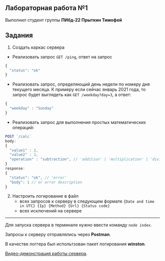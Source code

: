 ## Лабораторная работа №1

Выполнил студент группы **ПИбд-22 Прыткин Тимофей**

## Задания

1. Создать каркас сервера
  - Реализовать запрос `GET /ping`, ответ на запрос
  ```js
  {
    "status": "ok"
  }
  ```
  - Реализовать запрос, определяющий день недели по номеру дня текущего месяца. К примеру если сейчас январь 2021 года, то запрос будет выглядеть как `GET /weekday?day=3`, а ответ:
  ```js
  {
    "weekday" : "Sunday"
  }
  ``` 
  - Реализовать запрос для выполнения простых математических операций:
  ```js
  POST `/calc`
  body:
  {
    "value1" : 2,
    "value2" : 1,
    "operation" : "subtraction", // 'addition' | 'multiplication' | 'division'
  }
  response:
  {
    "status": "ok", // 'error'
    "body": 1 // or error description 
  }
  ```
2. Настроить логирование в файл
    - всех запросов к серверу в следующем формате `{Date and time in UTC} {Ip} {Method} {Url} {Status code}`
    - всех исключений на сервере
    
----------------------------------------------------------------- 
    
Для запуска сервера в терминале нужно ввести команду `node index`.

Запросы к серверу отправлялись через **Postman**.

В качестве логгера был испольтзован пакет логирования **winston**.

[Видео-демонстрация работы сервера]( https://disk.yandex.ru/i/yzwEDdIEe5UVIg).





